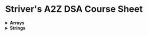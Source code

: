 # Striver's A2Z DSA Course Sheet

<details>
  <summary><strong>Arrays</strong></summary>
  <details>
    <summary>Lecture 1: Introduction to Arrays</summary>
    <br>
    
  | # | Problem | Difficulty | Status | Date Assigned |
    |---|---------|------------|--------|--------------|
    | 1 | [Two Sum](https://leetcode.com/problems/two-sum/) | 🟢 Easy | ❌ | |
    | 2 | [Best Time to Buy and Sell Stock](https://leetcode.com/problems/best-time-to-buy-and-sell-stock/) | 🟢 Easy | ❌ | |
    | 3 | [Valid Palindrome](https://leetcode.com/problems/valid-palindrome/) | 🟢 Easy | ❌ | |
  </details>
  
  <details>
    <summary>Lecture 2: Advanced Arrays</summary>
    <br>

  | # | Problem | Difficulty | Status | Date Assigned |
      |---|---------|------------|--------|---------------|
      | 1 | [Merge Intervals](https://leetcode.com/problems/merge-intervals/) | 🟡 Medium | ❌ | |
      | 2 | [Subarray Sum Equals K](https://leetcode.com/problems/subarray-sum-equals-k/) | 🟡 Medium | ❌ | |
    </details>
  </details>
</details>


<details>
  <summary><strong>Strings</strong></summary>
  <details>
    <summary>Lecture 1: Fundamentals of Strings</summary>
    <br>    

  | # | Problem | Difficulty | Status | Date Assigned |
  |---|---------|------------|--------|---------------|
  | 1 | [Longest Substring Without Repeating Characters](https://leetcode.com/problems/longest-substring-without-repeating-characters/) | 🟡 Medium | ❌ | |
  | 2 | [Valid Anagram](https://leetcode.com/problems/valid-anagram/) | 🟢 Easy | ❌ | |
  </details>
  
  <details>
    <summary>Lecture 2: Advanced String Manipulation</summary>
    <br>
      
  | # | Problem | Difficulty | Status | Date Assigned |
  |---|---------|------------|--------|---------------|
  | 1 | [Longest Palindromic Substring](https://leetcode.com/problems/longest-palindromic-substring/) | 🟡 Medium | ❌ | |
  | 2 | [Group Anagrams](https://leetcode.com/problems/group-anagrams/) | 🟡 Medium | ❌ | |
  </details>
  
</details>